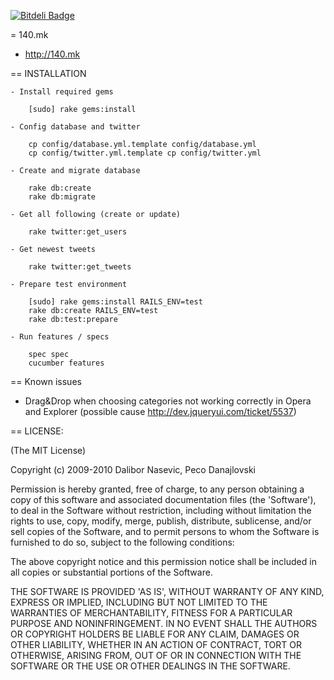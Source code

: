 [![Bitdeli Badge](https://d2weczhvl823v0.cloudfront.net/Vortex/140mk/trend.png)](https://bitdeli.com/free "Bitdeli Badge")

= 140.mk

* http://140.mk


== INSTALLATION

    - Install required gems

        [sudo] rake gems:install

    - Config database and twitter

        cp config/database.yml.template config/database.yml
        cp config/twitter.yml.template cp config/twitter.yml

    - Create and migrate database

        rake db:create
        rake db:migrate

    - Get all following (create or update)

        rake twitter:get_users

    - Get newest tweets 

        rake twitter:get_tweets

    - Prepare test environment

        [sudo] rake gems:install RAILS_ENV=test
        rake db:create RAILS_ENV=test
        rake db:test:prepare

    - Run features / specs

        spec spec
        cucumber features


== Known issues
 * Drag&Drop when choosing categories not working correctly in Opera and Explorer (possible cause http://dev.jqueryui.com/ticket/5537)


== LICENSE:

(The MIT License)

Copyright (c) 2009-2010 Dalibor Nasevic, Peco Danajlovski

Permission is hereby granted, free of charge, to any person obtaining
a copy of this software and associated documentation files (the
'Software'), to deal in the Software without restriction, including
without limitation the rights to use, copy, modify, merge, publish,
distribute, sublicense, and/or sell copies of the Software, and to
permit persons to whom the Software is furnished to do so, subject to
the following conditions:

The above copyright notice and this permission notice shall be
included in all copies or substantial portions of the Software.

THE SOFTWARE IS PROVIDED 'AS IS', WITHOUT WARRANTY OF ANY KIND,
EXPRESS OR IMPLIED, INCLUDING BUT NOT LIMITED TO THE WARRANTIES OF
MERCHANTABILITY, FITNESS FOR A PARTICULAR PURPOSE AND NONINFRINGEMENT.
IN NO EVENT SHALL THE AUTHORS OR COPYRIGHT HOLDERS BE LIABLE FOR ANY
CLAIM, DAMAGES OR OTHER LIABILITY, WHETHER IN AN ACTION OF CONTRACT,
TORT OR OTHERWISE, ARISING FROM, OUT OF OR IN CONNECTION WITH THE
SOFTWARE OR THE USE OR OTHER DEALINGS IN THE SOFTWARE.


